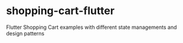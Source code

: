 # shopping-cart-flutter
Flutter Shopping Cart examples with different state managements and design patterns
